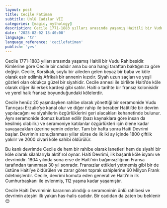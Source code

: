 ```yaml
---
layout: post
title: Cecile Fatiman
subtitle: Ünlü Cadılar VII
categories: [magic, mythology]
description: Cecile 1771-1883 yılları arasında yaşamış Haitili bir Vudu Rahibesidir.
date: '2023-02-02 13:40:00'
language: 'tr'
language_reference: 'cecilefatiman'
publish: 'yes'
---
```

Cecile 1771-1883 yılları arasında yaşamış Haitili bir Vudu Rahibesidir. Kimlerine göre Cecile bir cadıdır ama bu ona hangi taraftan baktığınıza göre değişir.
Cecile, Korsikalı, soylu bir aileden gelen beyaz bir baba ve köle olarak esir edilmiş Afrikalı bir annenin kızıdır. Siyah uzun saçları ve yeşil gözleri olan oldukça güzel bir siyahidir.
Cecile annesi ile birlikte Haiti’de köle olarak diğer iki erkek kardeşi gibi satılır. Haiti o tarihte bir fransız kolonisidir ve yerel halk fransız boyunduğundaki kölelerdir.

Cecile henüz 20 yaşındayken rahibe olarak yönettiği bir seramonide Vudu Tanrıçası Erzulie’ye kanal olur ve diğer rahip ile beraber Hatiti’de bir devrim yapılacağını ve siyahilerin özgürlüklerini geri alacakları kehanetinde bulunur. Aynı seramonide domuz kurban edilir (bazı kaynaklara göre insan da kesilmiş olabilir.) ve seramoniye katılanlar özgürlükleri için ölene kadar savaşacakları üzerine yemin ederler.
Tam bir hafta sonra Haiti Devrimi başlar. Devrimin sonuçlanması yıllar sürse de ilk iki ay içinde 1800 çiftlik yakılır ve 2000 civari köle sahibi öldürülür.

Bu kanlı devrimde Cecile de hem bir rahibe olarak lanetleri hem de siyahi bir köle olarak silahlarıyla aktif rol oynar.
Haiti Devrimi, ilk başarılı köle isyanı ve devrimidir. 1804 yılında sona erse de Haiti’nin bağımsızlığının Fransa tarafından tanınması 30 yıl sonradır. Fransızlar ettikleri yetmemiş gibi bir de üstüne Haiti’ye öldürülen ve zarar gören toprak sahiplerine 60 Milyon Frank ödetmişlerdir.
Cecile, devrimi komuta eden general ve Haiti’nin ilk Cumhurbaşkanı ile evlenmiş, 112 yaşına kadar yaşamıştır.

Cecile Haiti Devriminin kararının alındığı o seramoninin ünlü rahibesi ve devrimin ateşini ilk yakan has-halis cadıdır. Bir cadıdan da zaten bu beklenir 😌

